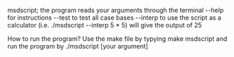 msdscript; the program reads your arguments through the terminal
--help for instructions
--test to test all case bases
--interp to use the script as a calculator (i.e. ./msdscript --interp 5       *     5) will give the output of 25

How to run the program?
  Use the make file by typying make msdscript and run the program by ./msdscript [your argument]
